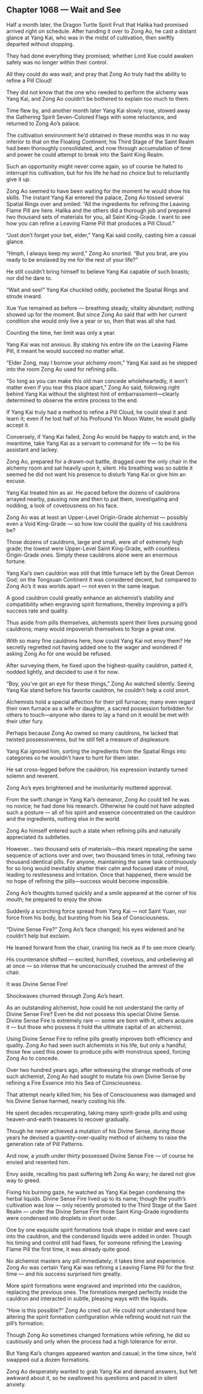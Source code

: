 ## Chapter 1068 — Wait and See

Half a month later, the Dragon Turtle Spirit Fruit that Halika had promised arrived right on schedule. After handing it over to Zong Ao, he cast a distant glance at Yang Kai, who was in the midst of cultivation, then swiftly departed without stopping.

They had done everything they promised; whether Lord Xue could awaken safely was no longer within their control.

All they could do was wait, and pray that Zong Ao truly had the ability to refine a Pill Cloud!

They did not know that the one who needed to perform the alchemy was Yang Kai, and Zong Ao couldn’t be bothered to explain too much to them.

Time flew by, and another month later Yang Kai slowly rose, stowed away the Gathering Spirit Seven-Colored Flags with some reluctance, and returned to Zong Ao’s palace.

The cultivation environment he’d obtained in these months was in no way inferior to that on the Floating Continent; his Third Stage of the Saint Realm had been thoroughly consolidated, and now through accumulation of time and power he could attempt to break into the Saint King Realm.

Such an opportunity might never come again, so of course he hated to interrupt his cultivation, but for his life he had no choice but to reluctantly give it up.

Zong Ao seemed to have been waiting for the moment he would show his skills. The instant Yang Kai entered the palace, Zong Ao tossed several Spatial Rings over and smiled: “All the ingredients for refining the Leaving Flame Pill are here. Halika and the others did a thorough job and prepared two thousand sets of materials for you, all Saint King-Grade. I want to see how you can refine a Leaving Flame Pill that produces a Pill Cloud.”

“Just don’t forget your bet, elder,” Yang Kai said coolly, casting him a casual glance.

“Hmph, I always keep my word,” Zong Ao snorted. “But you brat, are you ready to be enslaved by me for the rest of your life?”

He still couldn’t bring himself to believe Yang Kai capable of such boasts; nor did he dare to.

“Wait and see!” Yang Kai chuckled oddly, pocketed the Spatial Rings and strode inward.

Xue Yue remained as before — breathing steady, vitality abundant; nothing showed up for the moment. But since Zong Ao said that with her current condition she would only live a year or so, then that was all she had.

Counting the time, her limit was only a year.

Yang Kai was not anxious. By staking his entire life on the Leaving Flame Pill, it meant he would succeed no matter what.

“Elder Zong, may I borrow your alchemy room,” Yang Kai said as he stepped into the room Zong Ao used for refining pills.

“So long as you can make this old man concede wholeheartedly, it won’t matter even if you tear this place apart,” Zong Ao said, following right behind Yang Kai without the slightest hint of embarrassment—clearly determined to observe the entire process to the end.

If Yang Kai truly had a method to refine a Pill Cloud, he could steal it and learn it; even if he lost half of his Profound Yin Moon Water, he would gladly accept it.

Conversely, if Yang Kai failed, Zong Ao would be happy to watch and, in the meantime, take Yang Kai as a servant to command for life — to be his assistant and lackey.

Zong Ao, prepared for a drawn-out battle, dragged over the only chair in the alchemy room and sat heavily upon it, silent. His breathing was so subtle it seemed he did not want his presence to disturb Yang Kai or give him an excuse.

Yang Kai treated him as air. He paced before the dozens of cauldrons arrayed nearby, pausing now and then to pat them, investigating and nodding, a look of covetousness on his face.

Zong Ao was at least an Upper-Level Origin-Grade alchemist — possibly even a Void King-Grade — so how low could the quality of his cauldrons be?

Those dozens of cauldrons, large and small, were all of extremely high grade; the lowest were Upper-Level Saint King-Grade, with countless Origin-Grade ones. Simply these cauldrons alone were an enormous fortune.

Yang Kai’s own cauldron was still that little furnace left by the Great Demon God; on the Tongxuan Continent it was considered decent, but compared to Zong Ao’s it was worlds apart — not even in the same league.

A good cauldron could greatly enhance an alchemist’s stability and compatibility when engraving spirit formations, thereby improving a pill’s success rate and quality.

Thus aside from pills themselves, alchemists spent their lives pursuing good cauldrons; many would impoverish themselves to forge a great one.

With so many fine cauldrons here, how could Yang Kai not envy them? He secretly regretted not having added one to the wager and wondered if asking Zong Ao for one would be refused.

After surveying them, he fixed upon the highest-quality cauldron, patted it, nodded lightly, and decided to use it for now.

“Boy, you’ve got an eye for these things,” Zong Ao watched silently. Seeing Yang Kai stand before his favorite cauldron, he couldn’t help a cold snort.

Alchemists hold a special affection for their pill furnaces; many even regard their own furnace as a wife or daughter, a sacred possession forbidden for others to touch—anyone who dares to lay a hand on it would be met with their utter fury.

Perhaps because Zong Ao owned so many cauldrons, he lacked that twisted possessiveness, but he still felt a measure of displeasure.

Yang Kai ignored him, sorting the ingredients from the Spatial Rings into categories so he wouldn’t have to hunt for them later.

He sat cross-legged before the cauldron; his expression instantly turned solemn and reverent.

Zong Ao’s eyes brightened and he involuntarily muttered approval.

From the swift change in Yang Kai’s demeanor, Zong Ao could tell he was no novice; he had done his research. Otherwise he could not have adopted such a posture — all of his spirit and essence concentrated on the cauldron and the ingredients, nothing else in the world.

Zong Ao himself entered such a state when refining pills and naturally appreciated its subtleties.

However… two thousand sets of materials—this meant repeating the same sequence of actions over and over, two thousand times in total, refining two thousand identical pills. For anyone, maintaining the same task continuously for so long would inevitably shatter their calm and focused state of mind, leading to restlessness and irritation. Once that happened, there would be no hope of refining the pills—success would become impossible.

Zong Ao’s thoughts turned quickly and a smile appeared at the corner of his mouth; he prepared to enjoy the show.

Suddenly a scorching force spread from Yang Kai — not Saint Yuan, nor force from his body, but bursting from his Sea of Consciousness.

“Divine Sense Fire?” Zong Ao’s face changed; his eyes widened and he couldn’t help but exclaim.

He leaned forward from the chair, craning his neck as if to see more clearly.

His countenance shifted — excited, horrified, covetous, and unbelieving all at once — so intense that he unconsciously crushed the armrest of the chair.

It was Divine Sense Fire!

Shockwaves churned through Zong Ao’s heart.

As an outstanding alchemist, how could he not understand the rarity of Divine Sense Fire? Even he did not possess this special Divine Sense. Divine Sense Fire is extremely rare — some are born with it, others acquire it — but those who possess it hold the ultimate capital of an alchemist.

Using Divine Sense Fire to refine pills greatly improves both efficiency and quality. Zong Ao had seen such alchemists in his life, but only a handful; those few used this power to produce pills with monstrous speed, forcing Zong Ao to concede.

Over two hundred years ago, after witnessing the strange methods of one such alchemist, Zong Ao had sought to mutate his own Divine Sense by refining a Fire Essence into his Sea of Consciousness.

That attempt nearly killed him; his Sea of Consciousness was damaged and his Divine Sense harmed, nearly costing his life.

He spent decades recuperating, taking many spirit-grade pills and using heaven-and-earth treasures to recover gradually.

Though he never achieved a mutation of his Divine Sense, during those years he devised a quantity-over-quality method of alchemy to raise the generation rate of Pill Patterns.

And now, a youth under thirty possessed Divine Sense Fire — of course he envied and resented him.

Envy aside, recalling his past suffering left Zong Ao wary; he dared not give way to greed.

Fixing his burning gaze, he watched as Yang Kai began condensing the herbal liquids. Divine Sense Fire lived up to its name; though the youth’s cultivation was low — only recently promoted to the Third Stage of the Saint Realm — under the Divine Sense Fire those Saint King-Grade ingredients were condensed into droplets in short order.

One by one exquisite spirit formations took shape in midair and were cast into the cauldron, and the condensed liquids were added in order. Though his timing and control still had flaws, for someone refining the Leaving Flame Pill the first time, it was already quite good.

No alchemist masters any pill immediately; it takes time and experience. Zong Ao was certain Yang Kai was refining a Leaving Flame Pill for the first time — and his success surprised him greatly.

More spirit formations were engraved and imprinted into the cauldron, replacing the previous ones. The formations merged perfectly inside the cauldron and interacted in subtle, pleasing ways with the liquids.

“How is this possible?” Zong Ao cried out. He could not understand how altering the spirit formation configuration while refining would not ruin the pill’s formation.

Though Zong Ao sometimes changed formations while refining, he did so cautiously and only when the process had a high tolerance for error.

But Yang Kai’s changes appeared wanton and casual; in the time since, he’d swapped out a dozen formations.

Zong Ao desperately wanted to grab Yang Kai and demand answers, but felt awkward about it, so he swallowed his questions and paced in silent anxiety.